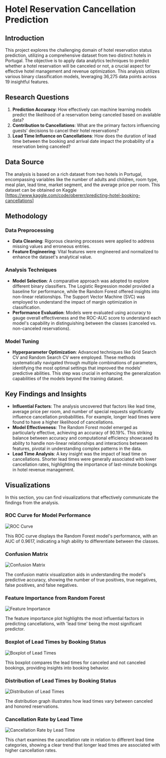# Hotel Reservation Cancellation Prediction

## Introduction
This project explores the challenging domain of hotel reservation status prediction, utilizing a comprehensive dataset from two distinct hotels in Portugal. The objective is to apply data analytics techniques to predict whether a hotel reservation will be canceled or not, a crucial aspect for effective hotel management and revenue optimization. This analysis utilizes various binary classification models, leveraging 36,275 data points across 19 insightful features.

## Research Questions

1. **Prediction Accuracy**: How effectively can machine learning models predict the likelihood of a reservation being canceled based on available data?
2. **Contribution to Cancellations**: What are the primary factors influencing guests' decisions to cancel their hotel reservations?
3. **Lead Time Influence on Cancellations**: How does the duration of lead time between the booking and arrival date impact the probability of a reservation being canceled?

## Data Source
The analysis is based on a rich dataset from two hotels in Portugal, encompassing variables like the number of adults and children, room type, meal plan, lead time, market segment, and the average price per room. This dataset can be obtained on Kaggle [https://www.kaggle.com/code/obererr/predicting-hotel-booking-cancellations]

## Methodology
### Data Preprocessing
- **Data Cleaning**: Rigorous cleaning processes were applied to address missing values and erroneous entries.
- **Feature Engineering**: Vital features were engineered and normalized to enhance the dataset's analytical value.

### Analysis Techniques
- **Model Selection**: A comparative approach was adopted to explore different binary classifiers. The Logistic Regression model provided a baseline for performance, while the Random Forest offered insights into non-linear relationships. The Support Vector Machine (SVC) was employed to understand the impact of margin optimization in classification.
- **Performance Evaluation**: Models were evaluated using accuracy to gauge overall effectiveness and the ROC-AUC score to understand each model's capability in distinguishing between the classes (canceled vs. non-canceled reservations).

### Model Tuning
- **Hyperparameter Optimization**: Advanced techniques like Grid Search CV and Random Search CV were employed. These methods systematically navigated through multiple combinations of parameters, identifying the most optimal settings that improved the models' predictive abilities. This step was crucial in enhancing the generalization capabilities of the models beyond the training dataset.

## Key Findings and Insights
- **Influential Factors**: The analysis uncovered that factors like lead time, average price per room, and number of special requests significantly influence cancellation probabilities. For example, longer lead times were found to have a higher likelihood of cancellations.
- **Model Effectiveness**: The Random Forest model emerged as particularly effective, achieving an accuracy of 90.19%. This striking balance between accuracy and computational efficiency showcased its ability to handle non-linear relationships and interactions between features, pivotal in understanding complex patterns in the data.
- **Lead Time Analysis**: A key insight was the impact of lead time on cancellations. Shorter lead times were generally associated with lower cancellation rates, highlighting the importance of last-minute bookings in hotel revenue management.

## Visualizations
In this section, you can find visualizations that effectively communicate the findings from the analysis.

### ROC Curve for Model Performance
![ROC Curve](https://github.com/nickyongth/images-/blob/main/ROC%20Curve.png)

This ROC curve displays the Random Forest model's performance, with an AUC of 0.9617, indicating a high ability to differentiate between the classes.

### Confusion Matrix
![Confusion Matrix](https://github.com/nickyongth/images-/blob/main/Confusion%20Matrix.png)

The confusion matrix visualization aids in understanding the model's predictive accuracy, showing the number of true positives, true negatives, false positives, and false negatives.

### Feature Importance from Random Forest
![Feature Importance](https://github.com/nickyongth/images-/blob/main/Feature%20Importances.png)

The feature importance plot highlights the most influential factors in predicting cancellations, with 'lead time' being the most significant predictor.

### Boxplot of Lead Times by Booking Status
![Boxplot of Lead Times](https://github.com/nickyongth/images-/blob/main/Boxplot%20of%20Lead%20Time%20by%20Booking%20Status.png)

This boxplot compares the lead times for canceled and not canceled bookings, providing insights into booking behavior.

### Distribution of Lead Times by Booking Status
![Distribution of Lead Times](https://github.com/nickyongth/images-/blob/main/Distribution%20of%20Lead%20Time%20by%20Booking%20Status.png)

The distribution graph illustrates how lead times vary between canceled and honored reservations.

### Cancellation Rate by Lead Time
![Cancellation Rate by Lead Time](https://github.com/nickyongth/images-/blob/main/Cancellation%20Rate%20by%20Lead%20Time.png)

This chart examines the cancellation rate in relation to different lead time categories, showing a clear trend that longer lead times are associated with higher cancellation rates.


